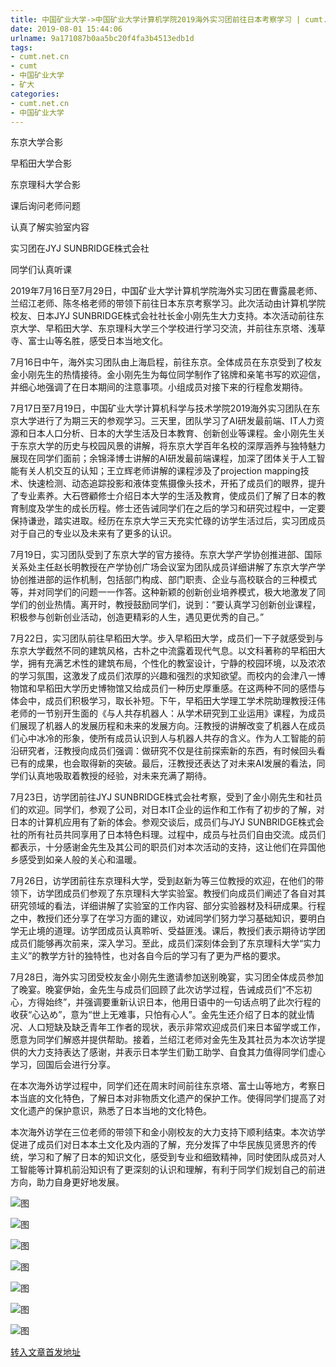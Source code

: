 ```yaml
---
title: 中国矿业大学->中国矿业大学计算机学院2019海外实习团前往日本考察学习 | cumt.net.cn
date: 2019-08-01 15:44:06
urlname: 9a171087b0aa5bc20f4fa3b4513edb1d
tags: 
- cumt.net.cn
- cumt
- 中国矿业大学
- 矿大
categories:
- cumt.net.cn
- 中国矿业大学
---
```



东京大学合影

早稻田大学合影

东京理科大学合影

课后询问老师问题

认真了解实验室内容

实习团在JYJ SUNBRIDGE株式会社

同学们认真听课

2019年7月16日至7月29日，中国矿业大学计算机学院海外实习团在曹露晨老师、兰绍江老师、陈冬格老师的带领下前往日本东京考察学习。此次活动由计算机学院校友、日本JYJ SUNBRIDGE株式会社社长金小刚先生大力支持。本次活动前往东京大学、早稻田大学、东京理科大学三个学校进行学习交流，并前往东京塔、浅草寺、富士山等名胜，感受日本当地文化。

7月16日中午，海外实习团队由上海启程，前往东京。全体成员在东京受到了校友金小刚先生的热情接待。金小刚先生为每位同学制作了铭牌和亲笔书写的欢迎信，并细心地强调了在日本期间的注意事项。小组成员对接下来的行程愈发期待。

7月17日至7月19日，中国矿业大学计算机科学与技术学院2019海外实习团队在东京大学进行了为期三天的参观学习。三天里，团队学习了AI研发最前端、IT人力资源和日本人口分析、日本的大学生活及日本教育、创新创业等课程。金小刚先生关于东京大学的历史与校园风景的讲解，将东京大学百年名校的深厚涵养与独特魅力展现在同学们面前；余锦泽博士讲解的AI研发最前端课程，加深了团体关于人工智能有关人机交互的认知；王立辉老师讲解的课程涉及了projection mapping技术、快速检测、动态追踪投影和液体变焦摄像头技术，开拓了成员们的眼界，提升了专业素养。大石啓顧修士介绍日本大学的生活及教育，使成员们了解了日本的教育制度及学生的成长历程。修士还告诫同学们在之后的学习和研究过程中，一定要保持谦逊，踏实进取。经历在东京大学三天充实忙碌的访学生活过后，实习团成员对于自己的专业以及未来有了更多的认识。

7月19日，实习团队受到了东京大学的官方接待。东京大学产学协创推进部、国际关系处主任赵长明教授在产学协创广场会议室为团队成员详细讲解了东京大学产学协创推进部的运作机制，包括部门构成、部门职责、企业与高校联合的三种模式等，并对同学们的问题一一作答。这种新颖的创新创业培养模式，极大地激发了同学们的创业热情。离开时，教授鼓励同学们，说到：“要认真学习创新创业课程，积极参与创新创业活动，创造更精彩的人生，遇见更优秀的自己。”

7月22日，实习团队前往早稻田大学。步入早稻田大学，成员们一下子就感受到与东京大学截然不同的建筑风格，古朴之中流露着现代气息。以文科著称的早稻田大学，拥有充满艺术性的建筑布局，个性化的教室设计，宁静的校园环境，以及浓浓的学习氛围，这激发了成员们浓厚的兴趣和强烈的求知欲望。而校内的会津八一博物馆和早稻田大学历史博物馆又给成员们一种历史厚重感。在这两种不同的感悟与体会中，成员们积极学习，取长补短。下午，早稻田大学理工学术院助理教授汪伟老师的一节别开生面的《与人共存机器人：从学术研究到工业运用》课程，为成员们展现了机器人的发展历程和未来的发展方向。汪教授的讲解改变了机器人在成员们心中冰冷的形象，使所有成员认识到人与机器人共存的含义。作为人工智能的前沿研究者，汪教授向成员们强调：做研究不仅是往前探索新的东西，有时候回头看已有的成果，也会取得新的突破。最后，汪教授还表达了对未来AI发展的看法，同学们认真地吸取着教授的经验，对未来充满了期待。

7月23日，访学团前往JYJ SUNBRIDGE株式会社考察，受到了金小刚先生和社员们的欢迎。同学们，参观了公司，对日本IT企业的运作和工作有了初步的了解，对日本的计算机应用有了新的体会。参观交谈后，成员们与JYJ SUNBRIDGE株式会社的所有社员共同享用了日本特色料理。过程中，成员与社员们自由交流。成员们都表示，十分感谢金先生及其公司的职员们对本次活动的支持，这让他们在异国他乡感受到如亲人般的关心和温暖。

7月26日，访学团前往东京理科大学，受到赵新为等三位教授的欢迎，在他们的带领下，访学团成员们参观了东京理科大学实验室。教授们向成员们阐述了各自对其研究领域的看法，详细讲解了实验室的工作内容、部分实验器材及科研成果。行程之中，教授们还分享了在学习方面的建议，劝诫同学们努力学习基础知识，要明白学无止境的道理。访学团成员认真聆听、受益匪浅。课后，教授们表示期待访学团成员们能够再次前来，深入学习。至此，成员们深刻体会到了东京理科大学“实力主义”的教学方针的独特性，也对各自今后的学习有了更为严格的要求。

7月28日，海外实习团受校友金小刚先生邀请参加送别晚宴，实习团全体成员参加了晚宴。晚宴伊始，金先生与成员们回顾了此次访学过程，告诫成员们“不忘初心，方得始终”，并强调要重新认识日本，他用日语中的一句话点明了此次行程的收获“心込め”，意为“世上无难事，只怕有心人”。金先生还介绍了日本的就业情况、人口短缺及缺乏青年工作者的现状，表示非常欢迎成员们来日本留学或工作，愿意为同学们解惑并提供帮助。接着，兰绍江老师对金先生及其社员为本次访学提供的大力支持表达了感谢，并表示日本学生们勤工助学、自食其力值得同学们虚心学习，回国后会进行分享。

在本次海外访学过程中，同学们还在周末时间前往东京塔、富士山等地方，考察日本当底的文化特色，了解日本对非物质文化遗产的保护工作。使得同学们提高了对文化遗产的保护意识，熟悉了日本当地的文化特色。

本次海外访学在三位老师的带领下和金小刚校友的大力支持下顺利结束。本次访学促进了成员们对日本本土文化及内涵的了解，充分发挥了中华民族见贤思齐的传统，学习和了解了日本的知识文化，感受到专业和细致精神，同时使团队成员对人工智能等计算机前沿知识有了更深刻的认识和理解，有利于同学们规划自己的前进方向，助力自身更好地发展。



![图](http://xwzx.cumt.edu.cn/_upload/article/images/ea/f0/34aa86fb4f33b31fc330a06dff42/ce0ad9aa-c23a-4a7c-a059-b851d44de9ea.jpg)

![图](http://xwzx.cumt.edu.cn/_upload/article/images/ea/f0/34aa86fb4f33b31fc330a06dff42/19017218-31ef-498b-9942-87f7f03a44b8.jpg)

![图](http://xwzx.cumt.edu.cn/_upload/article/images/ea/f0/34aa86fb4f33b31fc330a06dff42/131c6d1c-bf3a-47c7-88ef-cc49a07ae7d8.jpg)

![图](http://xwzx.cumt.edu.cn/_upload/article/images/ea/f0/34aa86fb4f33b31fc330a06dff42/1a677fc1-df59-4c43-9681-ba536d7707da.jpg)

![图](http://xwzx.cumt.edu.cn/_upload/article/images/ea/f0/34aa86fb4f33b31fc330a06dff42/6a948acc-4f1a-41da-b4a4-def2bd5c49c6.jpg)

![图](http://xwzx.cumt.edu.cn/_upload/article/images/ea/f0/34aa86fb4f33b31fc330a06dff42/2ba29339-96b5-4b0c-bb61-6e35ac109028.jpg)

![图](http://xwzx.cumt.edu.cn/_upload/article/images/ea/f0/34aa86fb4f33b31fc330a06dff42/8f31c93f-5184-44f7-8deb-f9f0aa45f3d4.jpg)

[转入文章首发地址](http://xwzx.cumt.edu.cn/28/0f/c523a534543/page.htm)